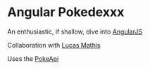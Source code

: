 Angular Pokedexxx
===========

[](http://katherineimogene.com/pokeangular/)

An enthusiastic, if shallow, dive into [AngularJS](https://angularjs.org/)

Collaboration with [Lucas Mathis](https://github.com/lilkraftwerk)

Uses the [PokeApi](http://pokeapi.co/)


